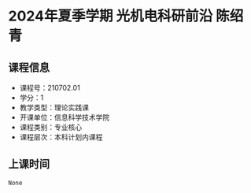 # 2024年夏季学期 光机电科研前沿 陈绍青






## 课程信息

- 课程号：210702.01
- 学分：1
- 教学类型：理论实践课
- 开课单位：信息科学技术学院
- 课程类别：专业核心
- 课程层次：本科计划内课程

## 上课时间

```
None
```

